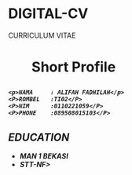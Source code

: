 <!DOCTYPE html>
<html>
  <head> 
    <meta charset="utf-8">
    <meta http-equiv="x-UA-Compatible" content ="I E =edge">
    <H1>DIGITAL-CV</H1>
  </head>
  <body>
   <head>
    <p style=”text-align: center”>CURRICULUM VITAE</p> 
     <h1><ol><b>Short Profile<i></ol></h1>
      </head>
   </body>
     
    <p>NAMA     : ALIFAH FADHILAH</p>
    <P>ROMBEL   :TI02</P>
    <P>NIM      :0110221059</P>
    <P>PHONE    :089508015103</P>

<h2>EDUCATION</h2>
<ul>
<li>MAN 1 BEKASI</li>
<li>STT-NF></li>
</ul>

  </body>
  </html>
